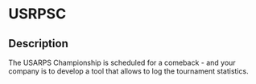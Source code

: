 # USRPSC
## Description
The USARPS Championship is scheduled for a comeback - and your company is to develop a
tool that allows to log the tournament statistics.
